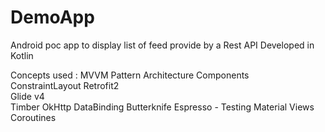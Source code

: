 # DemoApp
Android poc app to display list of feed provide by a Rest API
Developed in Kotlin

Concepts used : 
MVVM Pattern 
Architecture Components  
ConstraintLayout 
Retrofit2  
Glide v4  
Timber 
OkHttp 
DataBinding 
Butterknife 
Espresso - Testing 
Material Views
Coroutines
